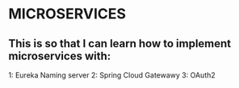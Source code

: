 # MICROSERVICES

## This is so that I can learn how to implement microservices with:

1: Eureka Naming server
2: Spring Cloud Gatewawy
3: OAuth2 
